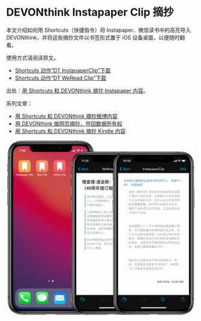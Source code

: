# DEVONthink Instapaper Clip 摘抄

本文介绍如何用 Shortcuts（快捷指令）将 Instapaper、微信读书中的高亮导入 DEVONthink，并将这些摘抄文件以书签形式置于 iOS 设备桌面，以便随时翻看。

使用方式请阅读原文。

- [Shortcuts 动作“DT InstapaperClip”下载](https://www.icloud.com/shortcuts/e8af1af68ef0465aa17e37c95de92288)
- [Shortcuts 动作“DT WeRead Clip”下载](https://www.icloud.com/shortcuts/93c0337e98e44801bb062eb4de7bbd0e)

出处：[用 Shortcuts 和 DEVONthink 摘抄 Instapaper 内容](https://utgd.net/article/20148/)。

系列文章：

- [用 Shortcuts 和 DEVONthink 摘抄微博内容](https://utgd.net/article/9167)
- [用 DEVONthink 做网页摘抄，夺回数据所有权](https://utgd.net/article/20106/)
- [用 Shortcuts 和 DEVONthink 摘抄 Kindle 内容](https://utgd.net/article/20149/)

![title](img.png)